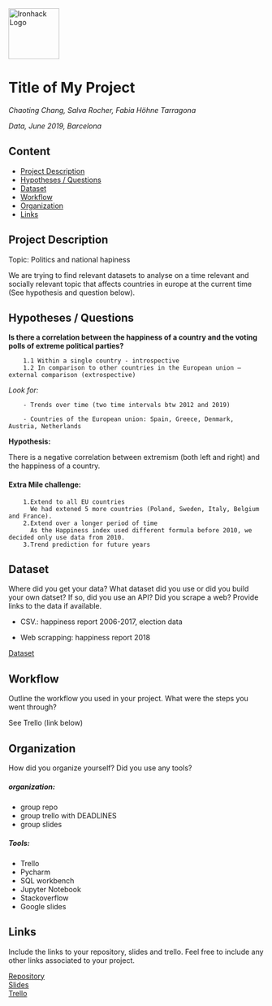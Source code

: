 <img src="https://bit.ly/2VnXWr2" alt="Ironhack Logo" width="100"/>

# Title of My Project
*Chaoting Chang, Salva Rocher, Fabia Höhne Tarragona*

*Data, June 2019, Barcelona*

## Content
- [Project Description](#project-description)
- [Hypotheses / Questions](#hypotheses-/-questions)
- [Dataset](#dataset)
- [Workflow](#workflow)
- [Organization](#organization)
- [Links](#links)

<a name="project-description"></a>

## Project Description

Topic: Politics and national hapiness


We are trying to find relevant datasets to analyse on a time relevant and socially relevant topic that affects countries in europe at the current time (See hypothesis and question below). 


<a name="hypotheses-/-questions"></a>

## Hypotheses / Questions  


**Is there a correlation between the happiness of a country and the voting polls of extreme political parties?**

        1.1 Within a single country - introspective
        1.2 In comparison to other countries in the European union – external comparison (extrospective)
        


*Look for:*

        - Trends over time (two time intervals btw 2012 and 2019)

        - Countries of the European union: Spain, Greece, Denmark, Austria, Netherlands



**Hypothesis:**   

There is a negative correlation between extremism (both left and right) and the happiness of a country.


#### Extra Mile challenge:
        1.Extend to all EU countries  
          We had extened 5 more countries (Poland, Sweden, Italy, Belgium and France).
        2.Extend over a longer period of time
          As the Happiness index used different formula before 2010, we decided only use data from 2010.
        3.Trend prediction for future years

<a name="dataset"></a>

## Dataset
Where did you get your data? What dataset did you use or did you build your own datset? If so, did you use an API? Did you scrape a web? Provide links to the data if available.
   
   - CSV.: happiness report 2006-2017, election data
   
   - Web scrapping: happiness report 2018



[Dataset]() 

<a name="workflow"></a>

## Workflow
Outline the workflow you used in your project. What were the steps you went through?  

See Trello (link below)

<a name="organization"></a>

## Organization

How did you organize yourself? Did you use any tools?

##### organization:

 - group repo
 - group trello with DEADLINES 
 - group slides 


##### Tools:
 - Trello
 - Pycharm
 - SQL workbench
 - Jupyter Notebook
 - Stackoverflow
 - Google slides

<a name="links"></a>

## Links
Include the links to your repository, slides and trello. Feel free to include any other links associated to your project. 

[Repository](https://github.com/FHnt97/Project-Week-3-Data-Thieves)  
[Slides](https://slides.com/...)  
[Trello](https://trello.com/b/3HqvjLu2/project-3)  
